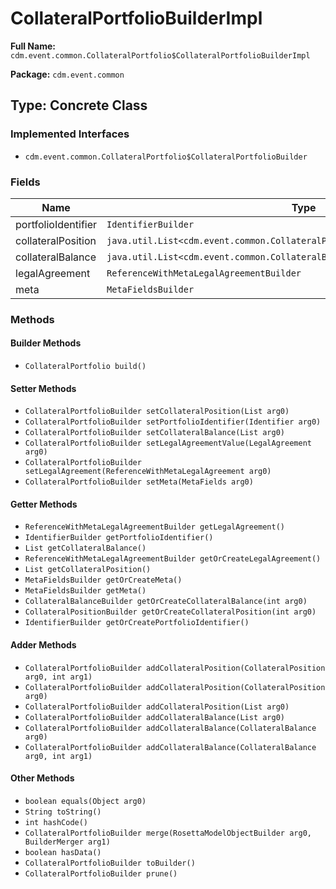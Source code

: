 # CollateralPortfolioBuilderImpl

**Full Name:** `cdm.event.common.CollateralPortfolio$CollateralPortfolioBuilderImpl`

**Package:** `cdm.event.common`

## Type: Concrete Class

### Implemented Interfaces

- `cdm.event.common.CollateralPortfolio$CollateralPortfolioBuilder`

### Fields

| Name | Type | Description |
|------|------|-------------|
| portfolioIdentifier | `IdentifierBuilder` |  |
| collateralPosition | `java.util.List<cdm.event.common.CollateralPosition$CollateralPositionBuilder>` |  |
| collateralBalance | `java.util.List<cdm.event.common.CollateralBalance$CollateralBalanceBuilder>` |  |
| legalAgreement | `ReferenceWithMetaLegalAgreementBuilder` |  |
| meta | `MetaFieldsBuilder` |  |

### Methods

#### Builder Methods

- `CollateralPortfolio build()`

#### Setter Methods

- `CollateralPortfolioBuilder setCollateralPosition(List arg0)`
- `CollateralPortfolioBuilder setPortfolioIdentifier(Identifier arg0)`
- `CollateralPortfolioBuilder setCollateralBalance(List arg0)`
- `CollateralPortfolioBuilder setLegalAgreementValue(LegalAgreement arg0)`
- `CollateralPortfolioBuilder setLegalAgreement(ReferenceWithMetaLegalAgreement arg0)`
- `CollateralPortfolioBuilder setMeta(MetaFields arg0)`

#### Getter Methods

- `ReferenceWithMetaLegalAgreementBuilder getLegalAgreement()`
- `IdentifierBuilder getPortfolioIdentifier()`
- `List getCollateralBalance()`
- `ReferenceWithMetaLegalAgreementBuilder getOrCreateLegalAgreement()`
- `List getCollateralPosition()`
- `MetaFieldsBuilder getOrCreateMeta()`
- `MetaFieldsBuilder getMeta()`
- `CollateralBalanceBuilder getOrCreateCollateralBalance(int arg0)`
- `CollateralPositionBuilder getOrCreateCollateralPosition(int arg0)`
- `IdentifierBuilder getOrCreatePortfolioIdentifier()`

#### Adder Methods

- `CollateralPortfolioBuilder addCollateralPosition(CollateralPosition arg0, int arg1)`
- `CollateralPortfolioBuilder addCollateralPosition(CollateralPosition arg0)`
- `CollateralPortfolioBuilder addCollateralPosition(List arg0)`
- `CollateralPortfolioBuilder addCollateralBalance(List arg0)`
- `CollateralPortfolioBuilder addCollateralBalance(CollateralBalance arg0)`
- `CollateralPortfolioBuilder addCollateralBalance(CollateralBalance arg0, int arg1)`

#### Other Methods

- `boolean equals(Object arg0)`
- `String toString()`
- `int hashCode()`
- `CollateralPortfolioBuilder merge(RosettaModelObjectBuilder arg0, BuilderMerger arg1)`
- `boolean hasData()`
- `CollateralPortfolioBuilder toBuilder()`
- `CollateralPortfolioBuilder prune()`

